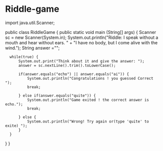 # Riddle-game
import java.util.Scanner;

public class RiddleGame {
  public static void main (String[] args) {
    Scanner sc = new Scanner(System.in);
      System.out.println("Riddle: I speak without a mouth and hear without ears. "
                         + "I have no body, but I come alive with the wind.");
      String answer ="";
      
      while(true) {
          System.out.print("Think about it and give the answer: ");
          answer = sc.nextLine().trim().toLowerCase();
          
          if(answer.equals("echo") || answer.equals("ai")) {
              System.out.println("Congratulations ! you guessed Correct ");
              break;
              
          } else if(answer.equals("quite")) {
              System.out.println("Game exited ! the correct answer is echo.");
              break; 
              
          } else {
              System.out.println("Wrong! Try again or(type 'quite' to exite) ");
          }
      }
            
  }
}
